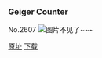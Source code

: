 ### Geiger Counter
No.2607
![图片不见了~~~](https://imgs.xkcd.com/comics/geiger_counter.png)

[原址](https://xkcd.com//2607) [下载](https://imgs.xkcd.com/comics/geiger_counter.png)

